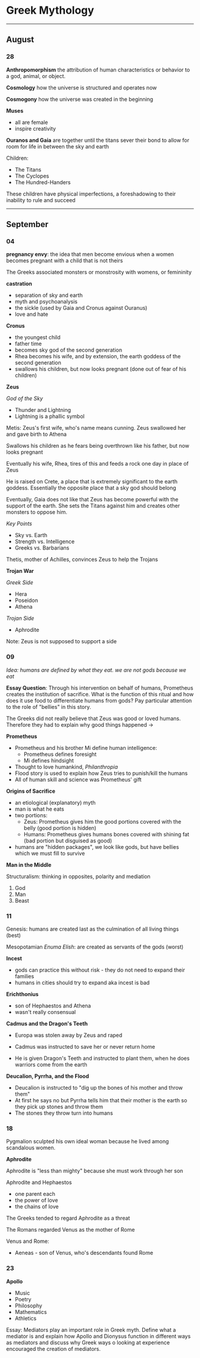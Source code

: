  # Greek Mythology

---

## August

### 28

**Anthropomorphism** the attribution of human characteristics or behavior to a god, animal, or object.

**Cosmology** how the universe is structured and operates now

**Cosmogony** how the universe was created in the beginning

**Muses** 

- all are female
- inspire creativity

**Ouranos and Gaia** are together until the titans sever their bond to allow for room for life in between the sky and earth

Children:

- The Titans
- The Cyclopes
- The Hundred-Handers

These children have physical imperfections, a foreshadowing to their inability to rule and succeed

---

## September

### 04

**pregnancy envy**: the idea that men become envious when a women becomes pregnant with a child that is not theirs

The Greeks associated monsters or monstrosity with womens, or femininity 

**castration**

- separation of sky and earth
- myth and psychoanalysis
- the sickle (used by Gaia and Cronus against Ouranus)
- love and hate

**Cronus**

- the youngest child
- father time
- becomes sky god of the second generation
- Rhea becomes his wife, and by extension, the earth goddess of the second generation
- swallows his children, but now looks pregnant (done out of fear of his children)

**Zeus** 

*God of the Sky*

- Thunder and Lightning
- Lightning is a phallic symbol

Metis: Zeus's first wife, who's name means cunning. Zeus swallowed her and gave birth to Athena

Swallows his children as he fears being overthrown like his father, but now looks pregnant

Eventually his wife, Rhea, tires of this and feeds a rock one day in place of Zeus

He is raised on Crete, a place that is extremely significant to the earth goddess. Essentially the opposite place that a sky god should belong

Eventually, Gaia does not like that Zeus has become powerful with the support of the earth. She sets the Titans against him and creates other monsters to oppose him.

*Key Points*

- Sky vs. Earth
- Strength vs. Intelligence
- Greeks vs. Barbarians

Thetis, mother of Achilles, convinces Zeus to help the Trojans

**Trojan War**

*Greek Side*

- Hera
- Poseidon
- Athena

*Trojan Side*

- Aphrodite

Note: Zeus is not supposed to support a side

### 09

*Idea: humans are defined by what they eat. we are not gods because we eat*

**Essay Question**: Through his intervention on behalf of humans, Prometheus creates the institution of sacrifice. What is the function of this ritual and how does it use  food to differentiate humans from gods? Pay particular attention to the role of "bellies" in this story.

The Greeks did not really believe that Zeus was good or loved humans. Therefore they had to explain why good things happened ->

**Prometheus**

- Prometheus and his brother Mi define human intelligence:
  - Prometheus defines foresight
  - Mi defines hindsight
- Thought to love humankind, *Philanthropia*
- Flood story is used to explain how Zeus tries to punish/kill the humans
- All of human skill and science was Prometheus' gift

**Origins of Sacrifice**

- an etiological (explanatory) myth
- man is what he eats
- two portions:
  - Zeus: Prometheus gives him the good portions covered with the belly (good portion is hidden)
  - Humans: Prometheus gives humans bones covered with shining fat (bad portion but disguised as good)
- humans are "hidden packages", we look like gods, but have bellies which we must fill to survive

**Man in the Middle**

Structuralism: thinking in opposites, polarity and mediation

1. God
2. Man
3. Beast

### 11

Genesis: humans are created last as the culmination of all living things (best)

Mesopotamian *Enuma Elish*: are created as servants of the gods (worst)

**Incest**

- gods can practice this without risk - they do not need to expand their families
- humans in cities should try to expand aka incest is bad

**Erichthonius**

- son of Hephaestos and Athena
- wasn't really consensual

**Cadmus and the Dragon's Teeth**

- Europa was stolen away by Zeus and raped

- Cadmus was instructed to save her or never return home

- He is given Dragon's Teeth and instructed to plant them, when he does warriors come from the earth

**Deucalion, Pyrrha, and the Flood**

- Deucalion is instructed to "dig up the bones of his mother and throw them"
- At first he says no but Pyrrha tells him that their mother is the earth so they pick up stones and throw them
- The stones they throw turn into humans

### 18

Pygmalion sculpted his own ideal woman because he lived among scandalous women.

**Aphrodite**

Aphrodite is "less than mighty" because she must work through her son

Aphrodite and Hephaestos

- one parent each
- the power of love
- the chains of love

The Greeks tended to regard Aphrodite as a threat

The Romans regarded Venus as the mother of Rome

Venus and Rome:

- Aeneas - son of Venus, who's descendants found Rome

### 23

**Apollo**

- Music
- Poetry
- Philosophy
- Mathematics
- Athletics

Essay: Mediators play an important role in Greek myth. Define what a mediator is and explain how Apollo and Dionysus function in different ways as mediators and discuss why Greek ways o looking at experience encouraged the creation of mediators.